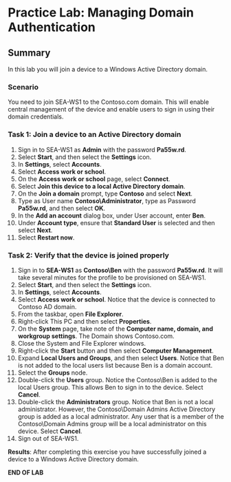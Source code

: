 # Practice Lab: Managing Domain Authentication

## Summary

In this lab you will join a device to a Windows Active Directory domain.

### Scenario

You need to join SEA-WS1 to the Contoso.com domain. This will enable central management of the device and enable users to sign in using their domain credentials.

### Task 1: Join a device to an Active Directory domain

1. Sign in to SEA-WS1 as **Admin** with the password **Pa55w.rd**.
2. Select **Start**, and then select the **Settings** icon.
3. In **Settings**, select **Accounts**.
4. Select **Access work or school**.
5. On the **Access work or school** page, select **Connect**.
6. Select **Join this device to a local Active Directory domain**.
7. On the **Join a domain** prompt, type **Contoso** and select **Next**.
8. Type as User name **Contoso\\Administrator**, type as Password **Pa55w.rd**, and then select **OK**.
9. In the **Add an account** dialog box, under User account, enter **Ben**.
10. Under **Account type**, ensure that **Standard User** is selected and then select **Next**.
11. Select **Restart now**.

### Task 2: Verify that the device is joined properly

1. Sign in to **SEA-WS1** as **Contoso\\Ben** with the password **Pa55w.rd**. It will take several minutes for the profile to be provisioned on SEA-WS1.
2. Select **Start**, and then select the **Settings** icon.
3. In **Settings**, select **Accounts**.
4. Select **Access work or school**. Notice that the device is connected to Contoso AD domain.
5. From the taskbar, open **File Explorer**.
6. Right-click This PC and then select **Properties**.
7. On the **System** page, take note of the **Computer name, domain, and workgroup settings**. The Domain shows Contoso.com.
8. Close the System and File Explorer windows.
9. Right-click the **Start** button and then select **Computer Management**.
10. Expand **Local Users and Groups**, and then select **Users**. Notice that Ben is not added to the local users list because Ben is a domain account.
11. Select the **Groups** node.
12. Double-click the **Users** group. Notice the Contoso\\Ben is added to the local Users group. This allows Ben to sign in to the device. Select **Cancel**.
13. Double-click the **Administrators** group. Notice that Ben is not a local administrator. However, the Contoso\\Domain Admins Active Directory group is added as a local administrator. Any user that is a member of the Contoso\\Domain Admins group will be a local administrator on this device. Select **Cancel**.
14. Sign out of SEA-WS1.

**Results**: After completing this exercise you have successfully joined a device to a Windows Active Directory domain.

**END OF LAB**

